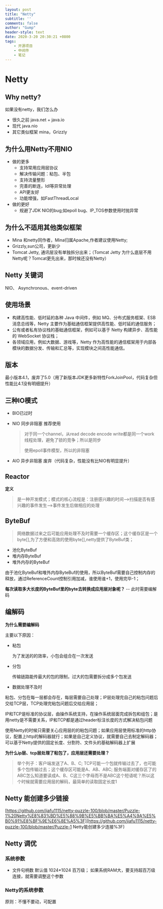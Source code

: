 ```yaml
---
layout: post
title: "Netty"
subtitle: ''
comments: false
author: "Gump"
header-style: text
date: 2020-3-20 20:30:21 +0800
tags:
    - 开源项目 
    - 中间件
    - 笔记
---
```


# Netty

## Why netty?

如果没有netty，我们怎么办

- 很久之前  java.net + java.io
- 现代  java.nio
- 其它类似框架 mina，Grizzly

## 为什么用Netty不用NIO

- 做的更多
  - 支持常用应用层协议
  - 解决传输问题：粘包、半包
  - 支持流量整形
  - 完善的断连，Idl等异常处理
  - API更友好
  - 功能增强，如FastThreadLocal
- 做的更好
  - 规避了JDK NIO的bug;如epoll bug、IP_TOS参数使用时抛异常

## 为什么不适用其他类似框架

- Mina 和netty同作者，Mina归属Apache,作者建议使用Netty;
- Grizzly,sun公司，更新少
- Tomcat Jetty, 通讯层没有单独拆分出来；（Tomcat Jetty 为什么底层不用Netty呢？Tomcat更先出来，那时候还没有Netty）

## Netty 关键词

NIO、 Asynchronous、event-driven

## 使用场景

- 构建高性能、低时延的各种 Java 中间件，例如 MQ、分布式服务框架、ESB 消息总线等，Netty 主要作为基础通信框架提供高性能、低时延的通信服务；
- 公有或者私有协议栈的基础通信框架，例如可以基于 Netty 构建异步、高性能的 WebSocket 协议栈；
- 各领域应用，例如大数据、游戏等，Netty 作为高性能的通信框架用于内部各模块的数据分发、传输和汇总等，实现模块之间高性能通信。

## 版本

最小版本4.1，废弃了5.0（用了新版本JDK更多新特性ForkJoinPool，代码复杂但性能比4.1没有明细提升）

## 三种IO模式

- BIO已过时

- NIO 同步非阻塞 推荐使用

  > 对于同一个channel，从read decode encode write都是同一个work线程处理，避免了锁的竞争；所以是同步
  >
  > 使用epoll事件模型，所以的非阻塞

- AIO 异步非阻塞 废弃（代码复杂，性能没有比NIO有明显提升）

## Reactor

**定义**

> 是一种开发模式；模式的核心流程是：注册感兴趣的时间-->扫描是否有感兴趣的事件发生-->事件发生后做相应的处理

## ByteBuf

> 网络数据过来之后可能应用处理不及时需要一个缓存区；这个缓存区是一个byte[],为了方便和高效的使用byte[],netty提供了ByteBuf类；

- 池化ByteBuf 
- 堆内存ByteBuf
- 堆外内存的ByteBuf

由于池化ByteBuf和堆外内存ByteBuf的使用，所以ByteBuf需要自己控制内存的释放，通过ReferenceCount控制引用加减，谁使用谁+1，使用完毕-1；

**每次读取多大长度的ByteBuf里的byte去转换成应用层对象呢？**  -- 此时需要编解码



## 编解码

**为什么需要编解码**

主要以下原因：

- 粘包

  为了发送的的效率，小包会组合在一次发送

- 分包

  传输链路能传最大的包的限制，过大的包需要拆分成多个包发送
  
- 数据处理不及时 

粘包、分包在每一层都会存在，每层需要自己处理；IP层处理完自己的粘包问题后交给TCP层，TCP处理完粘包问题后交给应用层；

IP和TCP是标准的协议层，由操作系统支持，在操作系统层面完成拆包和组包；是用netty是不需要关系，IP和TCP都是通过header标注长度的方式解决粘包问题

使用Netty的时候只需要关心应用层的的粘包问题；如果应用层使用标准的http协议，配置上http的解码器就行；如果是自己定义协议，就需要自己去制定解码器；可以基于Netty提供的固定长度、分割符、文件头的基础解码器上扩展

**为什么ip层、tcp层处理了粘包了，应用层还需要处理？**

> 举个列子：客户端发送了A、B、C; TCP可能一个包就传输过去了，也可能多个包传输过去；这个缓存区可能是A、AB、ABC; 服务端面对缓存区了的ABC怎么知道要读成A、B、C这三个字母而不是ABC这个短语呢？所以这个时候就需要应用层的解码，最简单的读取固定长度1

## Netty 能创建多少链接

[https://github.com/jiafu1115/netty-puzzle-100/blob/master/Puzzle-1%20Netty%E8%83%BD%E5%88%9B%E5%BB%BA%E5%A4%9A%E5%B0%91%E8%BF%9E%E6%8E%A5%3F](https://github.com/jiafu1115/netty-puzzle-100/blob/master/Puzzle-1 Netty能创建多少连接%3F)

## Netty 调优

### 系统参数

- 文件句柄数  默认值 1024*1024 百万级； 如果系统RAM大，要支持超百万级连接，就需要调整这个参数

### Netty的系统参数

 原则：不懂不要动，可配置